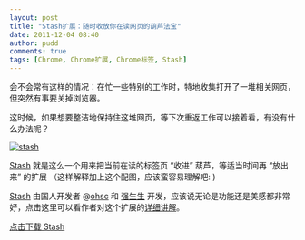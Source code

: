 ```yaml
---
layout: post
title: "Stash扩展：随时收放你在读网页的葫芦法宝"
date: 2011-12-04 08:40
author: pudd
comments: true
tags: [Chrome, Chrome扩展, Chrome标签, Stash]
---
```

会不会常有这样的情况：在忙一些特别的工作时，特地收集打开了一堆相关网页，但突然有事要关掉浏览器。

这时候，如果想要整洁地保持住这堆网页，等下次重返工作可以接着看，有没有什么办法呢？

<a href="http://www.chromi.org/archives/13604/stash" rel="attachment wp-att-13628">![](http://img.chromi.org/2011/12/stash.png "stash")</a>


<a href="https://chrome.google.com/webstore/detail/bnhjedgfogckebfhnlicnkbdjlmpibck" target="_blank">Stash</a> 就是这么一个用来把当前在读的标签页 “收进” 葫芦，等适当时间再 “放出来” 的扩展
（这样解释加上这个配图，应该蛮容易理解吧: )

<a href="https://chrome.google.com/webstore/detail/bnhjedgfogckebfhnlicnkbdjlmpibck" target="_blank">Stash</a> 由国人开发者 @<a href="https://twitter.com/ohsc" target="_blank">ohsc</a> 和 <a href="http://johnsonliu.me/" target="_blank">强生生</a> 开发，应该说无论是功能还是美感都非常好，点击这里可以看作者对这个扩展的<a href="http://www.imchao.net/digital/stash-coming-my-first-chrome-extensions.html?utm_source=twitterfeed&utm_medium=twitter" target="_blank">详细讲解</a>。

<a href="https://chrome.google.com/webstore/detail/bnhjedgfogckebfhnlicnkbdjlmpibck" target="_blank">点击下载 Stash</a>
